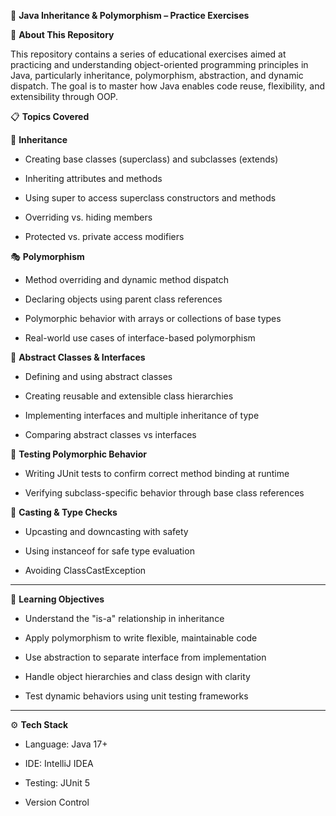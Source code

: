 🧬 **Java Inheritance & Polymorphism – Practice Exercises**

🧩 **About This Repository**

This repository contains a series of educational exercises aimed at practicing and understanding object-oriented programming principles in Java, particularly inheritance, polymorphism, abstraction, and dynamic dispatch. The goal is to master how Java enables code reuse, flexibility, and extensibility through OOP.

📋 **Topics Covered**

🧱 **Inheritance**
  - Creating base classes (superclass) and subclasses (extends)

  - Inheriting attributes and methods

  - Using super to access superclass constructors and methods

  - Overriding vs. hiding members

  - Protected vs. private access modifiers

🎭 **Polymorphism**

  - Method overriding and dynamic method dispatch

  - Declaring objects using parent class references

  - Polymorphic behavior with arrays or collections of base types

  - Real-world use cases of interface-based polymorphism

🧩 **Abstract Classes & Interfaces**
  - Defining and using abstract classes

  - Creating reusable and extensible class hierarchies

  - Implementing interfaces and multiple inheritance of type

  - Comparing abstract classes vs interfaces

🧪 **Testing Polymorphic Behavior**
  - Writing JUnit tests to confirm correct method binding at runtime

  - Verifying subclass-specific behavior through base class references

🐾 **Casting & Type Checks**
  - Upcasting and downcasting with safety

  - Using instanceof for safe type evaluation

  - Avoiding ClassCastException

  ---

🎯 **Learning Objectives**
  - Understand the "is-a" relationship in inheritance

  - Apply polymorphism to write flexible, maintainable code

  - Use abstraction to separate interface from implementation

  - Handle object hierarchies and class design with clarity

  - Test dynamic behaviors using unit testing frameworks

---

⚙️ **Tech Stack**
  - Language: Java 17+

  - IDE: IntelliJ IDEA

  - Testing: JUnit 5

  - Version Control
